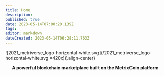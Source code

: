 ```yaml
---
title: Home
description: 
published: true
date: 2023-05-14T07:00:20.139Z
tags: 
editor: markdown
dateCreated: 2023-05-14T06:28:11.763Z
---
```


![2021_metriverse_logo-horizontal-white.svg](/2021_metriverse_logo-horizontal-white.svg =420x){.align-center}
<p style="text-align: center;"><strong>A powerful blockchain marketplace built on the MetrixCoin platform<strong></p>


